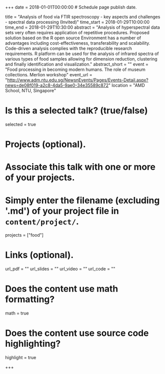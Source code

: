 +++
date = 2018-01-01T00:00:00  # Schedule page publish date.

title = "Analysis of food via FTIR spectroscopy - key aspects and challenges - spectral data processing (Invited)"
time_start = 2018-01-29T10:00:00
time_end = 2018-01-29T10:30:00
abstract = "Analysis of hyperspectral data sets very often requires application of repetitive procedures. Proposed solution based on the R open source Environment has a number of advantages including cost-effectiveness, transferability and scalability. Code-driven analysis complies with the reproducible research requirements. R platform can be used for the analysis of infrared spectra of various types of food samples allowing for dimension reduction, clustering and finally identification and visualization."
abstract_short = ""
event = "Food processing in becoming modern humans. The role of museum collections. Merlion workshop"
event_url = "http://www.adm.ntu.edu.sg/NewsnEvents/Pages/Events-Detail.aspx?news=de08f019-a2c8-4da5-9ae0-34e35589c872"
location = "AMD School, NTU, Singapore"

# Is this a selected talk? (true/false)
selected = true

# Projects (optional).
#   Associate this talk with one or more of your projects.
#   Simply enter the filename (excluding '.md') of your project file in `content/project/`.
projects = ["food"]

# Links (optional).
url_pdf = ""
url_slides = ""
url_video = ""
url_code = ""

# Does the content use math formatting?
math = true

# Does the content use source code highlighting?
highlight = true

+++
